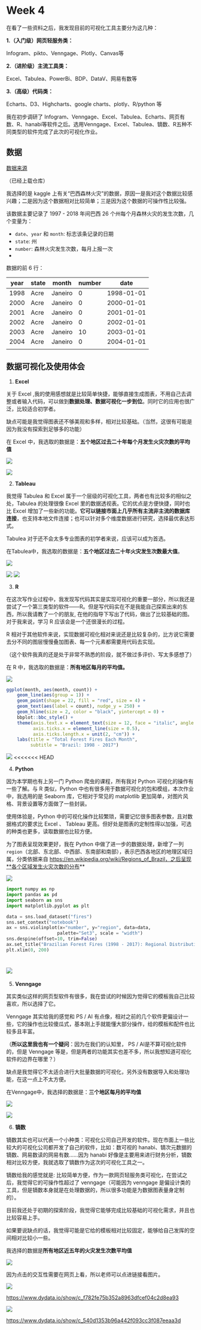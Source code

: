 # Week 4

在看了一些资料之后，我发现目前的可视化工具主要分为这几种：

**1.（入门级）网页轻服务类：**

Infogram、pikto、Venngage、Plotly、Canvas等 

 

**2.（进阶级）主流工具类：**

Excel、Tabulea、PowerBi、BDP、DataV、网易有数等

 

**3.（高级）代码类：**

Echarts、D3、Highcharts、google charts、plotly、R/python 等

 

我在初步调研了 Infogram、Venngage、Excel、Tabulea、Echarts、网页有数、R、hanabi等软件之后。选用Venngage、Excel、Tabulea、镝数、R五种不同类型的软件完成了此次的可视化作业。  



## 数据

[数据来源](https://www.kaggle.com/gustavomodelli/forest-fires-in-brazil)

（已经上载仓库）

我选择的是 kaggle 上有关“巴西森林火灾”的数据，原因一是我对这个数据比较感兴趣；二是因为这个数据相对比较简单；三是因为这个数据的可操作性比较强。  



该数据主要记录了 1997 - 2018 年间巴西 26 个州每个月森林火灾的发生次数，几个变量为：  

* `date`、`year` 和 `month`: 标志该条记录的日期  
* `state`: 州  
* `number`: 森林火灾发生次数，每月上报一次    
* 

数据的前 6 行： 



| year | state | month   | number | date       |
| ---- | ----- | ------- | ------ | ---------- |
| 1998 | Acre  | Janeiro | 0      | 1998-01-01 |
| 2000 | Acre  | Janeiro | 0      | 2000-01-01 |
| 2001 | Acre  | Janeiro | 0      | 2001-01-01 |
| 2002 | Acre  | Janeiro | 0      | 2002-01-01 |
| 2003 | Acre  | Janeiro | 10     | 2003-01-01 |
| 2004 | Acre  | Janeiro | 0      | 2004-01-01 |
|      |       |         |        |            |



## 数据可视化及使用体会



1. **Excel**

关于 Excel ,我的使用感想就是比较简单快捷，能够直接生成图表，不用自己去调整或者输入代码，可以做到**数据处理、数据可视化一步到位**。同时它的应用也很广泛，比较适合初学者。

缺点可能是我觉得图表还不够美观和多样，相对比较基础。（当然，这很有可能是因为我没有探索到足够多的功能）

在 Excel 中，我选取的数据是：**五个地区过去二十年每个月发生火灾次数的平均值**

![](images/4_excel_data.jpg)

![](images/4_excel_graph.jpg)



2. **Tableau**  

我觉得 Tabulea 和 Excel 属于一个层级的可视化工具，两者也有比较多的相似之处，Tabulea 的处理很像 Excel 里的数据透视表。它的优点是方便快捷，同时也比 Excel 增加了一些新的功能。**它可以链接市面上几乎所有主流非主流的数据库连接**，也支持本地文件连接；也可以针对多个维度数据进行研究，选择最优表达形式。

Tabulea 对于还不会太多专业图表的初学者来说，应该可以成为首选。

在Tabulea中，我选取的数据是：**五个地区过去二十年火灾发生次数最大值**。  

![](images/4_tableau_data.jpg)

![](images/4_tableau_graph_1.jpg)
![](images/4_tableau_graph_2.jpg)



3. **R**  

在这次写作业过程中，我发现写代码其实是实现可视化的重要一部分，所以我还是尝试了一个第三类型的软件——R。但是写代码实在不是我能自己探索出来的东西，所以我请教了一个的朋友, 在他的指导下写出了代码，做出了比较基础的图。对于我来说，学习 R 应该会是一个还很漫长的过程。

R 相对于其他软件来说，实现数据可视化相对来说还是比较复杂的，比方说它需要去分不同的图层慢慢叠加图表、每一个元素都需要用代码去实现。

（这个软件我真的还是处于非常不熟悉的阶段，就不做过多评价、写太多感想了）

在 R 中，我选取的数据是：**所有地区每月的平均值。**

![](images/4_R_data.jpg)

```R
ggplot(month, aes(month, count)) + 
	geom_line(aes(group = 1)) + 
	geom_point(shape = 22, fill = "red", size = 4) + 
	geom_text(aes(label = count), nudge_y = 250) +
	geom_hline(size = 2, color = "black", yintercept = 0) + 
	bbplot::bbc_style() + 
	theme(axis.text.x = element_text(size = 12, face = "italic", angle = 15),
          axis.ticks.x = element_line(size = 0.5),
          axis.ticks.length.x = unit(2, "cm")) + 
	labs(title = "Total Forest Fires Each Month",
         subtitle = "Brazil: 1998 - 2017") 
```



![](images/4_R_graph.jpg)
<<<<<<< HEAD



4. **Python**  

因为本学期也有上另一门 Python 爬虫的课程，所有我对 Python 可视化的操作有一些了解。与 R 类似，Python 中也有很多用于数据可视化的包和模组，本次作业中，我选用的是 Seaborn 库，它相对于常见的 matplotlib 更加简单，对图片风格、背景设置等方面做了一些封装。

使用体验是，Python 中的可视化操作比较繁琐，需要记忆很多图表参数，且对数据格式的要求比 Excel 、 Tableau 更高。但好处是图表的定制性得以加强，可选的种类也更多，读取数据也比较方便。

为了图表呈现效果更好，我在 Python 中做了进一步的数据处理，新增了一列 `region`（北部、东北部、中西部、东南部和南部），表示巴西各地区的地理区域归属，分类依据来自 https://en.wikipedia.org/wiki/Regions_of_Brazil，之后呈现**各个区域发生火灾次数的分布**

![](images/4_python_data.png)

```python
import numpy as np
import pandas as pd
import seaborn as sns
import matplotlib.pyplot as plt

data = sns.load_dataset("fires")
sns.set_context("notebook")
ax = sns.violinplot(x="number", y="region", data=data,
                   palette="Set3", scale = "width")
sns.despine(offset=10, trim=False)
ax.set_title("Brazilian Forest Fires (1998 - 2017): Regional Distribution")
plt.xlim(0, 200)
```

![](images/4_python_graph.jpg)
=======
5. **Venngage**

其实类似这样的网页型软件有很多，我在尝试的时候因为觉得它的模板我自己比较喜欢，所以选择了它。

Venngage 其实给我的感觉和 PS / AI 有点像，相对之前的几个软件更偏设计一些，它的操作也比较傻瓜式，基本刚上手就能懂大部分操作，给的模板和配件也比较多且丰富。

（**所以这里我也有一个疑问**：因为在我们的认知里， PS / AI是不算可视化软件的，但是 Venngage 等是，但是两者的功能其实也差不多，所以我想知道可视化软件的边界在哪里？）

缺点是我觉得它不太适合进行大批量数据的可视化，另外没有数据导入和处理功能，在这一点上不太方便。

在Venngage中，我选择的数据是：**三个地区每月的平均值**

![](images/4_venngage_data.jpg)

![](images/4_venngage_graph.jpg)

6. **镝数**

镝数其实也可以代表一个小种类：可视化公司自己开发的软件。现在市面上一些比较大的可视化公司都开发了自己的软件，比如：数可视的 hanabi、镝次元数据的镝数、网易数读的网易有数……因为 hanabi 好像是主要用来进行财务分析，镝数相对比较方便，我就选取了镝数作为这次的可视化工具之一。

镝数给我的感觉就是: 比较简单方便，作为一款网页轻服务类可视化，在尝试之后，我觉得它的可操作性超过了 venngage（可能因为 venngage 是偏设计类的工具，但是镝数本身就是在处理数据的，所以很多功能是为数据图表量身定制的）。

目前我还处于初期的探索阶段，我觉得它能够完成比较基础的可视化需求，并且也比较容易上手。

如果要说缺点的话，我觉得可能是它给的模板相对比较固定，能够给自己发挥的空间相对比较小一些。

我选择的数据是**所有地区近五年的火灾发生次数平均值**



![](images/4_dishu_data.jpg)

因为点击的交互性需要在网页上看，所以老师可以点进链接看图片。

![](images/4_dishu_graph_1.jpg)

https://www.dydata.io/show/c_f782fe75b352a8963dfcef04c2d8ea93

![](images/4_dishu_graph_2.jpg)

https://www.dydata.io/show/c_540d1353b96a442f093cc3f087eeaa3d
